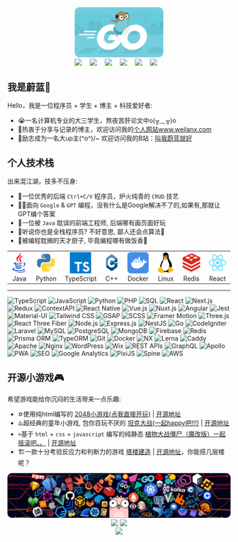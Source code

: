 

<div align="center">
    <img src="./assets/GoHeader.jpg" alt="avatar"  style="border-radius: 10px" width="200px"  />
</div>

<div align="center">
  <a href="https://www.weilanx.com/"><img src="https://img.shields.io/badge/website-个人博客-orange"></a>&emsp;
  <a href="https://x.com/Lytton514033"><img src="https://img.shields.io/badge/twitter-%E6%8E%A8%E7%89%B9-blue"></a>&emsp;
  <a href="https://www.youtube.com/@zureA-eb3nb"><img src="https://img.shields.io/badge/youtube-%E6%B2%B9%E7%AE%A1-c32136"></a>&emsp;
  <a href="https://blog.csdn.net/2301_76728354"><img src="https://img.shields.io/badge/CSDN-%E5%8D%9A%E5%AE%A2-c32136"></a>&emsp;
  <a href="https://space.bilibili.com/473970050"><img src="https://img.shields.io/badge/bilibili-B%E7%AB%99-ff69b4"></a>&emsp;
  <a href="https://www.zhihu.com/people/linaad"><img src="https://img.shields.io/badge/zhihu-%E7%9F%A5%E4%B9%8E-blue"></a>&emsp;
</div>

我是蔚蓝🦊
---

Hello，我是一位程序员 + 学生 + 博主 + 科技爱好者:
- 😭一名计算机专业的大三学生，熬夜苦肝论文中o(╥﹏╥)o
- 🐳热衷于分享与记录的博主，欢迎访问我的[个人网站www.weilanx.com](https://www.weilanx.com/)
- 💫励志成为一名大up主\(^o^)/~ 欢迎访问我的B站：[叫我蔚蓝就好](https://space.bilibili.com/473970050)



## 个人技术栈
出来混江湖，技多不压身:
- 🥸一位优秀的后端 `Ctrl+C/V` 程序员，炉火纯青的 `CRUD` 技艺
- 🧑‍💻面向 `Google` & `GPT` 编程，没有什么是Google解决不了的,如果有,那就让GPT编个答案
- 🎀一位被 `Java` 耽误的前端工程师, 后端哪有画页面好玩
- 🎋听说你也是全栈程序员? 不好意思, 鄙人还会点算法🤡
- 🥘被编程耽搁的天才厨子, 毕竟编程哪有做饭香🍜

<div align="center">
<table>
  <tr align="center">
    <td align="center" width="96">
      <a  href="#个人技术栈">
        <img src="./assets/java.svg" width="48" height="48" alt="Java"  />
      </a>
      <br>Java
    </td>
    <td align="center" width="96">
      <a href="#个人技术栈">
        <img src="./assets/python.svg" width="48" height="48" alt="Python" />
      </a>
      <br>Python
    </td>
    <td align="center" width="96">
      <a href="#个人技术栈">
        <img src="./assets/typescript.svg" width="48" height="48" alt="Typescript" />
      </a>
      <br>TypeScript
    </td>
    <td align="center" width="96">
      <a href="#个人技术栈">
        <img src="./assets/C++.svg" width="48" height="48" alt="C++" />
      </a>
      <br>C++
    </td>
    <td align="center" width="96">
      <a href="#个人技术栈" >
        <img src="./assets/Docker.svg" width="48" height="48" alt="Docker" />
      </a>
      <br>Docker
    </td>
    <td align="center" width="96"> 
      <a href="#个人技术栈" >
        <img src="./assets/linux.svg" width="48" height="48" alt="linux" />
      </a>
      <br>Linux
    </td>
    <td align="center"  width="96">
      <a href="#个人技术栈">
        <img src="./assets/Redis.svg" width="48" height="48" alt="Redis" />
      </a>
      <br>Redis
    </td>
    <td align="center" width="96">
      <a href="#个人技术栈" >
        <img src="./assets/React.svg" width="48" height="48" alt="React" />
      </a>
      <br>React
    </td>
  </tr>
</table>
</div>

---
![TypeScript](https://img.shields.io/badge/TypeScript-007ACC?style=flat&logo=typescript&logoColor=white)
  ![JavaScript](https://img.shields.io/badge/JavaScript-F7DF1E?style=flat&logo=javascript&logoColor=black)
  ![Python](https://img.shields.io/badge/Python-3776AB?style=flat&logo=python&logoColor=white)
  ![PHP](https://img.shields.io/badge/PHP-777BB4?style=flat&logo=php&logoColor=white)
  ![SQL](https://img.shields.io/badge/SQL-4479A1?style=flat&logo=mysql&logoColor=white)
  ![React](https://img.shields.io/badge/React-61DAFB?style=flat&logo=react&logoColor=black)
  ![Next.js](https://img.shields.io/badge/Next.js-000000?style=flat&logo=nextdotjs&logoColor=white)
  ![Redux](https://img.shields.io/badge/Redux-764ABC?style=flat&logo=redux&logoColor=white)
  ![ContextAPI](https://img.shields.io/badge/ContextAPI-61DAFB?style=flat&logo=react&logoColor=black)
  ![React Native](https://img.shields.io/badge/React_Native-61DAFB?style=flat&logo=react&logoColor=black)
  ![Vue.js](https://img.shields.io/badge/Vue.js-4FC08D?style=flat&logo=vuedotjs&logoColor=white)
  ![Nuxt.js](https://img.shields.io/badge/Nuxt.js-00C58E?style=flat&logo=nuxtdotjs&logoColor=white)
  ![Angular](https://img.shields.io/badge/Angular-DD0031?style=flat&logo=angular&logoColor=white)
  ![Jest](https://img.shields.io/badge/Jest-C21325?style=flat&logo=jest&logoColor=white)
  ![Material-UI](https://img.shields.io/badge/Material--UI-0081CB?style=flat&logo=mui&logoColor=white)
  ![Tailwind CSS](https://img.shields.io/badge/TailwindCSS-06B6D4?style=flat&logo=tailwindcss&logoColor=white)
  ![GSAP](https://img.shields.io/badge/GSAP-black?style=flat&logo=greensock&logoColor=00FF88)
  ![SCSS](https://img.shields.io/badge/SCSS-CC6699?style=flat&logo=sass&logoColor=white)
  ![Framer Motion](https://img.shields.io/badge/Framer_Motion-0055FF?style=flat&logo=framer&logoColor=white)
  ![Three.js](https://img.shields.io/badge/Three.js-000000?style=flat&logo=threedotjs&logoColor=white)
  ![React Three Fiber](https://img.shields.io/badge/React_Three_Fiber-61DAFB?style=flat&logo=react&logoColor=black)
  ![Node.js](https://img.shields.io/badge/Node.js-339933?style=flat&logo=nodedotjs&logoColor=white)
  ![Express.js](https://img.shields.io/badge/Express.js-000000?style=flat&logo=express&logoColor=white)
  ![NestJS](https://img.shields.io/badge/NestJS-E0234E?style=flat&logo=nestjs&logoColor=white)
  ![Go](https://img.shields.io/badge/Go-00ADD8?style=flat&logo=go&logoColor=white)
  ![CodeIgniter](https://img.shields.io/badge/CodeIgniter-EF4223?style=flat&logo=codeigniter&logoColor=white)
  ![Laravel](https://img.shields.io/badge/Laravel-FF2D20?style=flat&logo=laravel&logoColor=white)
  ![MySQL](https://img.shields.io/badge/MySQL-4479A1?style=flat&logo=mysql&logoColor=white)
  ![PostgreSQL](https://img.shields.io/badge/PostgreSQL-4169E1?style=flat&logo=postgresql&logoColor=white)
  ![MongoDB](https://img.shields.io/badge/MongoDB-47A248?style=flat&logo=mongodb&logoColor=white)
  ![Firebase](https://img.shields.io/badge/Firebase-FFCA28?style=flat&logo=firebase&logoColor=black)
  ![Redis](https://img.shields.io/badge/Redis-DC382D?style=flat&logo=redis&logoColor=white)
  ![Prisma ORM](https://img.shields.io/badge/Prisma-2D3748?style=flat&logo=prisma&logoColor=white)
  ![TypeORM](https://img.shields.io/badge/TypeORM-FF6F00?style=flat&logo=typeorm&logoColor=white)
  ![Git](https://img.shields.io/badge/Git-F05032?style=flat&logo=git&logoColor=white)
  ![Docker](https://img.shields.io/badge/Docker-2496ED?style=flat&logo=docker&logoColor=white)
  ![NX](https://img.shields.io/badge/NX-143055?style=flat&logo=nx&logoColor=white)
  ![Lerna](https://img.shields.io/badge/Lerna-3E4E88?style=flat&logo=lerna&logoColor=white)
  ![Caddy](https://img.shields.io/badge/Caddy-000000?style=flat&logo=caddy&logoColor=white&labelColor=000000)
  ![Apache](https://img.shields.io/badge/Apache-D22128?style=flat&logo=apache&logoColor=white)
  ![Nginx](https://img.shields.io/badge/Nginx-269539?style=flat&logo=nginx&logoColor=white)
  ![WordPress](https://img.shields.io/badge/WordPress-21759B?style=flat&logo=wordpress&logoColor=white)
  ![Wix](https://img.shields.io/badge/Wix-000?style=flat&logo=wix&logoColor=white)
  ![REST APIs](https://img.shields.io/badge/REST_APIs-02569B?style=flat)
  ![GraphQL](https://img.shields.io/badge/GraphQL-E10098?style=flat&logo=graphql&logoColor=white)
  ![Apollo](https://img.shields.io/badge/Apollo-311C87?style=flat&logo=apollographql&logoColor=white)
  ![PWA](https://img.shields.io/badge/PWA-5A0FC8?style=flat&logo=pwa&logoColor=white)
  ![SEO](https://img.shields.io/badge/SEO-FFA500?style=flat&logo=google&logoColor=black)
  ![Google Analytics](https://img.shields.io/badge/Google_Analytics-E37400?style=flat&logo=google-analytics&logoColor=white)
  ![PixiJS](https://img.shields.io/badge/PixiJS-FFDD00?style=flat&logo=pixiv&logoColor=black)
  ![Spine](https://img.shields.io/badge/Spine-FFB83D?style=flat&logo=spine&logoColor=black)
  ![AWS](https://img.shields.io/badge/AWS-232F3E?style=flat&logo=amazon-aws&logoColor=white)


## 开源小游戏🎮
希望游戏能给你沉闷的生活带来一点乐趣:
- ✡️使用纯html编写的 [2048小游戏(点我直接开玩)](https://azure12355.github.io/game-2048/) | [开源地址](https://github.com/Azure12355/game-2048)
- ♨️超经典的童年小游戏, 包你百玩不厌的 [坦克大战(一起happy吧!!!)](https://azure12355.github.io/game-tank-battle/) | [开源地址](https://github.com/Azure12355/game-tank-battle) 
- 💀基于 `html` + `css` + `javascript` 编写的纯静态 [植物大战僵尸（魔改版）一起摇滚吧。。](https://azure12355.github.io/game-plant-vs-zombies/) | [开源地址](https://github.com/Azure12355/game-plant-vs-zombies)
- 🏗️一款十分考验反应力和判断力的游戏 [塔楼建造](https://azure12355.github.io/tower_game/) | [开源地址](https://azure12355.github.io/tower_game/)，你能搭几层楼呢？


<div align="center">
    <img src="./assets/header_1.png" alt="avatar"  style="border-radius: 10px"   />
</div>



<div align="center">
  <img height="150px" src="https://github-readme-stats.vercel.app/api?username=azure12355&hide_title=true&hide_border=true&show_icons=trueline_height=21&text_color=000&icon_color=000&bg_color=0,ea6161,ffc64d,fffc4d,52fa5a&theme=graywhite" />
  <img height="150px" src="https://github-readme-stats.vercel.app/api/top-langs/?username=azure12355&hide_title=true&hide_border=true&layout=compact&langs_count=6&text_color=000&icon_color=fff&bg_color=0,52fa5a,4dfcff,c64dff&theme=graywhite" />
</div>

<div align="center">
  <img  src="https://github-profile-trophy.vercel.app/?username=azure12355&theme=gruvbox&row=1&column=7&no-frame=true&no-bg=true" />
</div>
<!---
Azure12355/Azure12355 is a ✨ special ✨ repository because its `README.md` (this file) appears on your GitHub profile.
You can click the Preview link to take a look at your changes.
--->
